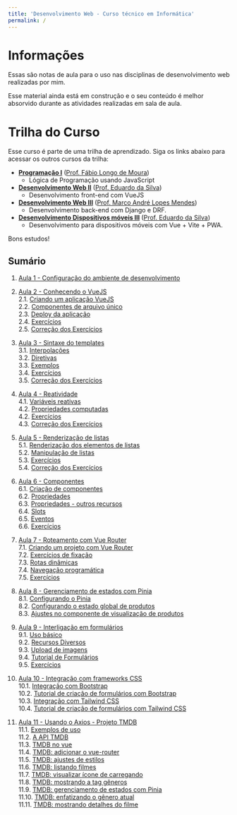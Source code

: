 ```yaml
---
title: 'Desenvolvimento Web - Curso técnico em Informática'
permalink: /
---
```


# Informações

Essas são notas de aula para o uso nas disciplinas de desenvolvimento web realizadas por mim.

Esse material ainda está em construção e o seu conteúdo é melhor absorvido durante as atividades realizadas em sala de aula.

# Trilha do Curso

Esse curso é parte de uma trilha de aprendizado. Siga os links abaixo para acessar os outros cursos da trilha:

- **[Programação I](https://github.com/ldmfabio/Programacao)** ([Prof. Fábio Longo de Moura](https://github.com/ldmfabio))
  - Lógica de Programação usando JavaScript
- **[Desenvolvimento Web II](https://eduardo-da-silva.github.io/aula-desenvolvimento-web/)** ([Prof. Eduardo da Silva](https://github.com/eduardo-da-silva/))
  - Desenvolvimento front-end com VueJS
- **[Desenvolvimento Web III](https://github.com/marrcandre/django-drf-tutorial)** ([Prof. Marco André Lopes Mendes](https://github.com/marrcandre))
  - Desenvolvimento back-end com Django e DRF.
- **[Desenvolvimento Dispositivos móveis III](https://eduardo-da-silva.github.io/aula-desenvolvimento-mobile/)** ([Prof. Eduardo da Silva](https://github.com/eduardo-da-silva/))
  - Desenvolvimento para dispositivos móveis com Vue + Vite + PWA.

Bons estudos!

## Sumário

1. [Aula 1 - Configuração do ambiente de desenvolvimento](ambiente/intro.md)

2. [Aula 2 - Conhecendo o VueJS](intro/intro.md)  
   2.1. [Criando um aplicação VueJS](intro/criar-aplicacao-vuejs.html)  
   2.2. [Componentes de arquivo único](intro/single-file-components.html)  
   2.3. [Deploy da aplicação](intro/deploy-aplicacao.html)  
   2.4. [Exercícios](intro/exercicios.html)  
   2.5. [Correção dos Exercícios](intro/correcao-exercicios.html)

3. [Aula 3 - Sintaxe do templates](sintaxe-templates/intro.md)  
   3.1. [Interpolações](sintaxe-templates/interpolacoes.html)  
   3.2. [Diretivas](sintaxe-templates/diretivas.html)  
   3.3. [Exemplos](sintaxe-templates/exemplos.html)  
   3.4. [Exercícios](sintaxe-templates/exercicios.html)  
   3.5. [Correção dos Exercícios](sintaxe-templates/correcao-exercicios.html)

4. [Aula 4 - Reatividade](reatividade/intro.md)  
   4.1. [Variáveis reativas](reatividade/variaveis-reativas.html)  
   4.2. [Propriedades computadas](reatividade/propriedades-computadas.html)  
   4.2. [Exercícios](reatividade/exercicios.html)  
   4.3. [Correção dos Exercícios](reatividade/correcao-exercicios.html)

5. [Aula 5 - Renderização de listas](listas/intro.md)  
   5.1. [Renderização dos elementos de listas](listas/renderizacao-elementos.html)  
   5.2. [Manipulação de listas](listas/manipulacao-listas.html)  
   5.3. [Exercícios](listas/exercicios.html)  
   5.4. [Correção dos Exercícios](listas/correcao-exercicios.html)

6. [Aula 6 - Componentes](componentes/intro.md)  
   6.1. [Criação de componentes](componentes/criacao.html)  
   6.2. [Propriedades](componentes/propriedades.html)  
   6.3. [Propriedades - outros recursos](componentes/propriedades-outros-recursos.html)  
   6.4. [Slots](componentes/slots.html)  
   6.5. [Eventos](componentes/eventos.html)  
   6.6. [Exercícios](componentes/exercicios.html)

7. [Aula 7 - Roteamento com Vue Router](roteamento/intro.md)  
   7.1. [Criando um projeto com Vue Router](roteamento/criando-projeto-vue-router.html)  
   7.2. [Exercícios de fixação](roteamento/exercícios-rotas-componentes.html)  
   7.3. [Rotas dinâmicas](roteamento/rotas-dinamicas.html)  
   7.4. [Navegação programática](roteamento/navegacao-programatica.html)  
   7.5. [Exercícios](roteamento/exercicios.html)

8. [Aula 8 - Gerenciamento de estados com Pinia](gerenciamento-estados/intro.md)  
   8.1. [Configurando o Pinia](gerenciamento-estados/configurando-pinia.html)  
   8.2. [Configurando o estado global de produtos](gerenciamento-estados/estado-produtos.html)  
   8.3. [Ajustes no componente de visualização de produtos](gerenciamento-estados/ajustes-componentes.html)

9. [Aula 9 - Interligação em formulários](formularios/intro.md)  
   9.1. [Uso básico](formularios/uso-basico.html)  
   9.2. [Recursos Diversos](formularios/recursos-diversos.html)  
   9.3. [Upload de imagens](formularios/upload-imagens.html)  
   9.4. [Tutorial de Formulários](formularios/tutorial.html)  
   9.5. [Exercícios](formularios/exercicios.html)

10. [Aula 10 - Integração com frameworks CSS](integracao-frameworks-css/intro.md)  
    10.1. [Integração com Bootstrap](integracao-frameworks-css/integracao-bootstrap.html)  
    10.2. [Tutorial de criação de formulários com Bootstrap](integracao-frameworks-css/tutorial-bootstrap.html)  
    10.3. [Integração com Tailwind CSS](integracao-frameworks-css/integracao-tailwind.html)  
    10.4. [Tutorial de criação de formulários com Tailwind CSS](integracao-frameworks-css/tutorial-tailwind.html)

11. [Aula 11 - Usando o Axios - Projeto TMDB](axios/intro.md)  
    11.1. [Exemplos de uso](axios/exemplos-de-uso.md)  
    11.2. [A API TMDB](axios/tmdb-api.md)  
    11.3. [TMDB no vue](axios/tmdb-no-vue.md)  
    11.4. [TMDB: adicionar o vue-router](axios/tmdb-adicionar-vue-router.md)  
    11.5. [TMDB: ajustes de estilos](axios/tmdb-ajustes-estilos.md)  
    11.6. [TMDB: listando filmes](axios/tmdb-listando-filmes.md)  
    11.7. [TMDB: visualizar ícone de carregando](axios/tmdb-visualizar-carregando)  
    11.8. [TMDB: mostrando a tag gêneros](axios/tmdb-mostrando-tag-generos)  
    11.9. [TMDB: gerenciamento de estados com Pinia](axios/tmdb-gerenciamento-estados-com-pinia)  
    11.10. [TMDB: enfatizando o gênero atual](axios/tmdb-enfatizando-genero-atual)  
    11.11. [TMDB: mostrando detalhes do filme](axios/tmdb-mostrando-detalhes-do-filme)
